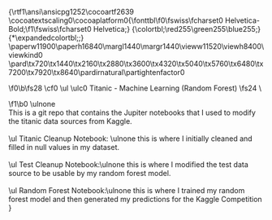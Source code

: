 {\rtf1\ansi\ansicpg1252\cocoartf2639
\cocoatextscaling0\cocoaplatform0{\fonttbl\f0\fswiss\fcharset0 Helvetica-Bold;\f1\fswiss\fcharset0 Helvetica;}
{\colortbl;\red255\green255\blue255;}
{\*\expandedcolortbl;;}
\paperw11900\paperh16840\margl1440\margr1440\vieww11520\viewh8400\viewkind0
\pard\tx720\tx1440\tx2160\tx2880\tx3600\tx4320\tx5040\tx5760\tx6480\tx7200\tx7920\tx8640\pardirnatural\partightenfactor0

\f0\b\fs28 \cf0 \ul \ulc0 Titanic - Machine Learning (Random Forest)
\fs24 \

\f1\b0 \ulnone \
This is a git repo that contains the Jupiter notebooks that I used to modify the titanic data sources from Kaggle. \
\
\ul Titanic Cleanup Notebook: \ulnone this is where I initially cleaned and filled in null values in my dataset. \
\
\ul Test Cleanup Notebook:\ulnone  this is where I modified the test data source to be usable by my random forest model. \
\
\ul Random Forest Notebook:\ulnone  this is where I trained my random forest model and then generated my predictions for the Kaggle Competition }